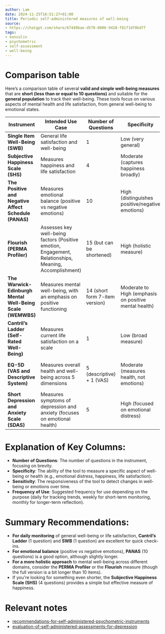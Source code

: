```yaml
---
author: Lam
date: 2024-11-25T16:51:27+01:00
title: Periodic self-administered measures of well-being
source:
- https://chatgpt.com/share/67449bae-d570-8006-9428-f81f1df8bd7f
tags:
- konsulin
- psychometric
- self-assessment
- well-being
---
```


# Comparison table

Here’s a comparison table of several **valid and simple well-being measures** that are **short (less than or equal to 10 questions)** and suitable for the **general population** to track their well-being. These tools focus on various aspects of mental health and life satisfaction, from general well-being to emotional states.

| **Instrument**            | **Intended Use Case**                           | **Number of Questions** | **Specificity**      | **Sensitivity**       | **Frequency of Use**            |
|--------------------------|-------------------------------------------------|-------------------------|----------------------|-----------------------|----------------------------------|
| **Single Item Well-Being (SWB)** | General life satisfaction and well-being | 1                       | Low (very general)    | High (easy to complete) | **Daily/Weekly** (for general monitoring) |
| **Subjective Happiness Scale (SHS)** | Measures happiness and life satisfaction | 4                       | Moderate (captures happiness broadly) | High (focuses on overall happiness) | **Weekly/Monthly** |
| **The Positive and Negative Affect Schedule (PANAS)** | Measures emotional balance (positive vs negative emotions) | 10                      | High (distinguishes positive/negative emotions) | High (focuses on emotional well-being) | **Weekly/Monthly** (to track emotional states) |
| **Flourish (PERMA Profiler)** | Assesses key well-being factors (Positive emotion, Engagement, Relationships, Meaning, Accomplishment) | 15 (but can be shortened) | High (holistic measure) | Moderate (reflects a broad range of well-being) | **Monthly** (to evaluate all aspects of well-being) |
| **The Warwick-Edinburgh Mental Well-Being Scale (WEMWBS)** | Measures mental well-being, with an emphasis on positive functioning | 14 (short form 7-item version) | Moderate to High (emphasis on positive mental health) | High (focus on flourishing rather than deficits) | **Monthly** |
| **Cantril’s Ladder (Self-Rated Well-Being)** | Measures current life satisfaction on a scale | 1                       | Low (broad measure)   | High (simple and straightforward) | **Daily/Weekly** (for monitoring life satisfaction) |
| **EQ-5D (VAS and Descriptive System)** | Measures overall health and well-being across 5 dimensions | 5 (descriptive) + 1 (VAS) | Moderate (measures health, not emotions) | Moderate (captures general health-related quality of life) | **Monthly/Quarterly** (to track general health-related well-being) |
| **Short Depression and Anxiety Scale (SDAS)** | Measures symptoms of depression and anxiety (focuses on emotional health) | 5                       | High (focused on emotional distress) | High (focused on symptoms of distress) | **Weekly/Monthly** (if emotional health is a concern) |

# **Explanation of Key Columns:**

- **Number of Questions**: The number of questions in the instrument, focusing on brevity.
- **Specificity**: The ability of the tool to measure a specific aspect of well-being or health (e.g., emotional distress, happiness, life satisfaction).
- **Sensitivity**: The responsiveness of the tool to detect changes in well-being or emotions over time.
- **Frequency of Use**: Suggested frequency for use depending on the purpose (daily for tracking trends, weekly for short-term monitoring, monthly for longer-term reflection).

# **Summary Recommendations:**

- **For daily monitoring** of general well-being or life satisfaction, **Cantril’s Ladder** (1 question) and **SWB** (1 question) are excellent for quick check-ins.
- **For emotional balance** (positive vs negative emotions), **PANAS** (10 questions) is a good option, although slightly longer.
- **For a more holistic approach** to mental well-being across different domains, consider the **PERMA Profiler** or the **Flourish** measure (though the full version is a bit longer than 10 items).
- If you're looking for something even shorter, the **Subjective Happiness Scale (SHS)** (4 questions) provides a simple but effective measure of happiness.

# Relevant notes

- [recommendations-for-self-administered-psychometric-instruments](Resources/recommendations-for-self-administered-psychometric-instruments.md) 
- [evaluation-of-self-administered-assessments-for-depression](Resources/evaluation-of-self-administered-assessments-for-depression.md) 

